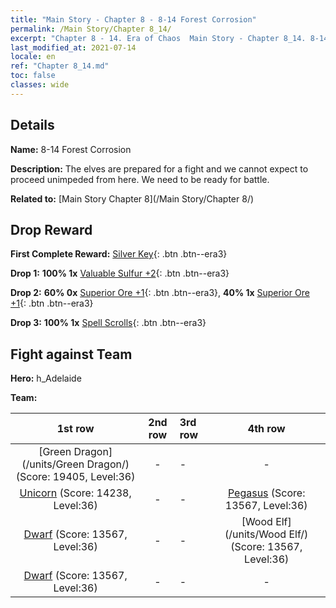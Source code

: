 ```yaml
---
title: "Main Story - Chapter 8 - 8-14 Forest Corrosion"
permalink: /Main Story/Chapter 8_14/
excerpt: "Chapter 8 - 14. Era of Chaos  Main Story - Chapter 8_14. 8-14 Forest Corrosion"
last_modified_at: 2021-07-14
locale: en
ref: "Chapter 8_14.md"
toc: false
classes: wide
---
```


## Details

 **Name:** 8-14 Forest Corrosion

 **Description:** The elves are prepared for a fight and we cannot expect to proceed unimpeded from here. We need to be ready for battle.

 **Related to:** [Main Story Chapter 8](/Main Story/Chapter 8/)

## Drop Reward

 **First Complete Reward:** [Silver Key](/Items/con_693/){: .btn .btn--era3}

 **Drop 1:** **100% 1x** [Valuable Sulfur +2](/Items/mat_29/){: .btn .btn--era3}

 **Drop 2:** **60% 0x** [Superior Ore +1](/Items/mat_19/){: .btn .btn--era3}, **40% 1x** [Superior Ore +1](/Items/mat_19/){: .btn .btn--era3}

 **Drop 3:** **100% 1x** [Spell Scrolls](/Items/con_694/){: .btn .btn--era3}


## Fight against Team
 **Hero:** h_Adelaide

 **Team:**


  | 1st row | 2nd row | 3rd row | 4th row |
  |:----:|:----:|:----|:----:|
  | [Green Dragon](/units/Green Dragon/) (Score: 19405, Level:36)  | - | - | - |
  | [Unicorn](/units/Unicorn/) (Score: 14238, Level:36)  | - | - | [Pegasus](/units/Pegasus/) (Score: 13567, Level:36)  |
  | [Dwarf](/units/Dwarf/) (Score: 13567, Level:36)  | - | - | [Wood Elf](/units/Wood Elf/) (Score: 13567, Level:36)  |
  | [Dwarf](/units/Dwarf/) (Score: 13567, Level:36)  | - | - | - |



